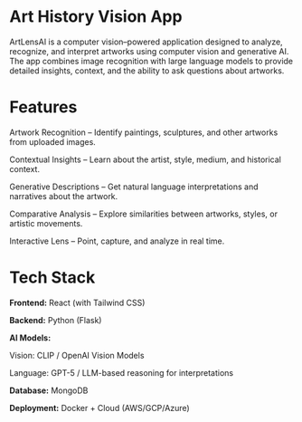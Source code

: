 # Art History Vision App

ArtLensAI is a computer vision–powered application designed to analyze, recognize, and interpret artworks using computer vision and generative AI. The app combines image recognition with large language models to provide detailed insights, context, and the ability to ask questions about artworks.

# Features

Artwork Recognition – Identify paintings, sculptures, and other artworks from uploaded images.

Contextual Insights – Learn about the artist, style, medium, and historical context.

Generative Descriptions – Get natural language interpretations and narratives about the artwork.

Comparative Analysis – Explore similarities between artworks, styles, or artistic movements.

Interactive Lens – Point, capture, and analyze in real time.

# Tech Stack

**Frontend:** React (with Tailwind CSS)

**Backend:** Python (Flask)

**AI Models:**

Vision: CLIP / OpenAI Vision Models

Language: GPT-5 / LLM-based reasoning for interpretations

**Database:** MongoDB

**Deployment:** Docker + Cloud (AWS/GCP/Azure)




